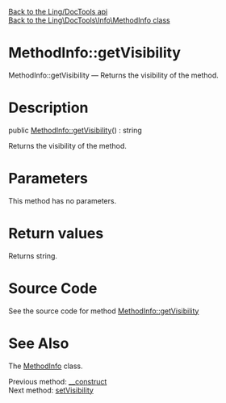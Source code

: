 [Back to the Ling/DocTools api](https://github.com/lingtalfi/DocTools/blob/master/doc/api/Ling/DocTools.md)<br>
[Back to the Ling\DocTools\Info\MethodInfo class](https://github.com/lingtalfi/DocTools/blob/master/doc/api/Ling/DocTools/Info/MethodInfo.md)


MethodInfo::getVisibility
================



MethodInfo::getVisibility — Returns the visibility of the method.




Description
================


public [MethodInfo::getVisibility](https://github.com/lingtalfi/DocTools/blob/master/doc/api/Ling/DocTools/Info/MethodInfo/getVisibility.md)() : string




Returns the visibility of the method.




Parameters
================

This method has no parameters.


Return values
================

Returns string.








Source Code
===========
See the source code for method [MethodInfo::getVisibility](https://github.com/lingtalfi/DocTools/blob/master/Info/MethodInfo.php#L108-L111)


See Also
================

The [MethodInfo](https://github.com/lingtalfi/DocTools/blob/master/doc/api/Ling/DocTools/Info/MethodInfo.md) class.

Previous method: [__construct](https://github.com/lingtalfi/DocTools/blob/master/doc/api/Ling/DocTools/Info/MethodInfo/__construct.md)<br>Next method: [setVisibility](https://github.com/lingtalfi/DocTools/blob/master/doc/api/Ling/DocTools/Info/MethodInfo/setVisibility.md)<br>

